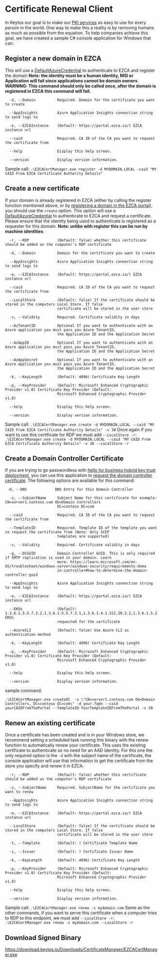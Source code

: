 # Certificate Renewal Client
In Keytos our goal is to make our [PKI services](https://www.keytos.io/AZURE-PKI.html) as easy to use for every person in the world. One way to make this a reality is by removing humans as much as possible from the equation. To help companies achieve this goal, we have created a sample C# console application for Windows that can:

## Register a new domain in EZCA
This will use a [DefaultAzureCredential](https://learn.microsoft.com/en-us/dotnet/api/azure.identity.defaultazurecredential?view=azure-dotnet) to authenticate to EZCA and register the domain **Note: the identity must be a human identity, MSI or Application will fail since applications cannot be domain owners**.
**WARNING: This command should only be called once, after the domain is registered in EZCA this command will fail.**
```
  -d, --Domain          Required. Domain for the certificate you want to create

  --AppInsights         Azure Application Insights connection string to send logs to

  -e, --EZCAInstance    (Default: https://portal.ezca.io/) EZCA instance url

  --caid                Required. CA ID of the CA you want to request the certificate from

  --help                Display this help screen.

  --version             Display version information.
```
Sample call:
```.\EZCACertManager.exe register -d MYDOMAIN.LOCAL -caid "MY CAID From EZCA Certificate Authority Details" ```

## Create a new certificate

If your domain is already registered in EZCA (either by calling the register function mentioned above, or by [registering a domain in the EZCA portal](https://docs.keytos.io/azure-pki/registering-a-domain/registering_new_domain/)), you should use the ```create``` option. This option will use a [DefaultAzureCredential](https://learn.microsoft.com/en-us/dotnet/api/azure.identity.defaultazurecredential?view=azure-dotnet) to authenticate to EZCA and request a certificate. Please ensure that the identity being used to authenticate is registered as a requester for this domain. **Note: unlike with register this can be run by machine identities**
```
  -r, --RDP             (Default: false) whether this certificate should be added as the computer's RDP certificate

  -d, --Domain          Domain for the certificate you want to create

  --AppInsights         Azure Application Insights connection string to send logs to

  -e, --EZCAInstance    (Default: https://portal.ezca.io/) EZCA instance url

  --caid                Required. CA ID of the CA you want to request the certificate from

  --LocalStore          (Default: false) If the certificate should be stored in the computers Local Store. If false
                        certificate will be stored in the user store

  -v, --Validity        Required. Certificate validity in days

  --AzTenantID          Optional If you want to authenticate with an Azure application you must pass you Azure TenantID,
                        the Application ID and the Application Secret

  --AzAppID             Optional If you want to authenticate with an Azure application you must pass you Azure TenantID,
                        the Application ID and the Application Secret

  --AzAppSecret         Optional If you want to authenticate with an Azure application you must pass you Azure TenantID,
                        the Application ID and the Application Secret

  -k, --KeyLength       (Default: 4096) Certificate Key Length

  -p, --KeyProvider     (Default: Microsoft Enhanced Cryptographic Provider v1.0) Certificate Key Provider (Default:
                        Microsoft Enhanced Cryptographic Provider v1.0)

  --help                Display this help screen.

  --version             Display version information.
```
Sample call:
```.\EZCACertManager.exe create -d MYDOMAIN.LOCAL --caid "MY CAID From EZCA Certificate Authority Details" -v 30```
Once again if you want to use this certificate for RDP we must add ```--LocalStore -r```:
```.\EZCACertManager.exe create -d MYDOMAIN.LOCAL --caid "MY CAID From EZCA Certificate Authority Details" -v 30 --LocalStore -r```
## Create a Domain Controller Certificate
If you are trying to go passwordless with [hello for business hybrid key trust deployment](https://learn.microsoft.com/en-us/windows/security/identity-protection/hello-for-business/hello-hybrid-key-trust), you can use this application to [request the domain controller certificate](https://docs.keytos.io/azure-pki/intune-certificate-authority/domain-controller-certificates-for-windows-hello-hybrid/#using-the-application).
The following options are available for this command:
```
 -d, --DNS             DNS Entry for this Domain Controller

  -s, --SubjectName     Subject Name for this certificate for example: CN=server1.contoso.com OU=Domain Controllers
                        DC=contoso DC=com

  --caid                Required. CA ID of the CA you want to request the certificate from

  --TemplateID          Required. Template ID of the template you want to request the certificate from (Note: Only SCEP
                        templates are supported)

  -v, --Validity        Required. Certificate validity in days

  -g, --DCGUID          Domain Controller GUID. This is only required if SMTP replication is used in your domain. Learn
                        more: https://learn.microsoft.com/en-US/troubleshoot/windows-server/windows-security/requirements-doma
                        in-controller#how-to-determine-the-domain-controller-guid

  --AppInsights         Azure Application Insights connection string to send logs to

  -e, --EZCAInstance    (Default: https://portal.ezca.io/) EZCA instance url

  --EKUs                (Default: 1.3.6.1.5.5.7.3.2,1.3.6.1.5.5.7.3.1,1.3.6.1.4.1.311.20.2.2,1.3.6.1.5.2.3.5) EKUs
                        requested for the certificate

  --AzureCLI            (Default: false) Use Azure CLI as authentication method

  -k, --KeyLength       (Default: 4096) Certificate Key Length

  -p, --KeyProvider     (Default: Microsoft Enhanced Cryptographic Provider v1.0) Certificate Key Provider (Default:
                        Microsoft Enhanced Cryptographic Provider v1.0)

  --help                Display this help screen.

  --version             Display version information.
```
sample command:
``` 
.\EZCACertManager.exe createDC  -s \"CN=server1.contoso.com OU=Domain Controllers, DC=contoso DC=com\" -d your.fqdn --caid yourCAIDFromThePortal --TemplateID YourTemplateIDFromThePortal -v 20
```

## Renew an existing certificate
Once a certificate has been created and is in your Windows store, we recommend setting a scheduled task running this binary with the renew function to automatically renew your certificate. This uses the existing certificate to authenticate so no need for an AAD identity. For this one the only required option is the ```-d``` with the subject name of the certificate, the console application will use that information to get the certificate from the store you specify and renew it in EZCA.
```
  -r, --RDP             (Default: false) whether this certificate should be added as the computer's RDP certificate

  -s, --SubjectName     Required. SubjectName for the certificate you want to renew

  --AppInsights         Azure Application Insights connection string to send logs to

  -e, --EZCAInstance    (Default: https://portal.ezca.io/) EZCA instance url

  --LocalStore          (Default: false) If the certificate should be stored in the computers Local Store. If false
                        certificate will be stored in the user store

  -t, --Template        (Default: ) Certificate Template Name

  -i, --Issuer          (Default: ) Certificate Issuer Name

  -k, --KeyLength       (Default: 4096) Certificate Key Length

  -p, --KeyProvider     (Default: Microsoft Enhanced Cryptographic Provider v1.0) Certificate Key Provider (Default:
                        Microsoft Enhanced Cryptographic Provider v1.0)

  --help                Display this help screen.

  --version             Display version information.
```
Sample call:
```.\EZCACertManager.exe renew -s mydomain.com```
Same as the other commands, if you want to serve this certificate when a computer tries to RDP to this endpoint, we must add ```--LocalStore -r```:
```.\EZCACertManager.exe renew -s mydomain.com --LocalStore -r```

## Download Signed Binary 
https://download.keytos.io/Downloads/CertificateManager/EZCACertManager.exe 
